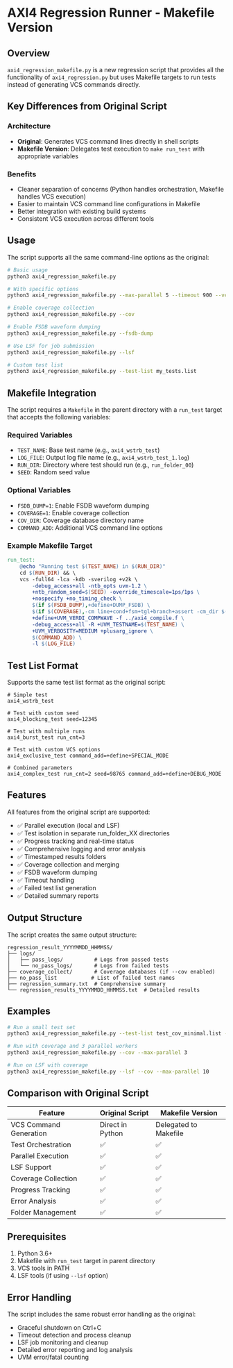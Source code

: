# AXI4 Regression Runner - Makefile Version

## Overview

`axi4_regression_makefile.py` is a new regression script that provides all the functionality of `axi4_regression.py` but uses Makefile targets to run tests instead of generating VCS commands directly.

## Key Differences from Original Script

### Architecture
- **Original**: Generates VCS command lines directly in shell scripts
- **Makefile Version**: Delegates test execution to `make run_test` with appropriate variables

### Benefits
- Cleaner separation of concerns (Python handles orchestration, Makefile handles VCS execution)
- Easier to maintain VCS command line configurations in Makefile
- Better integration with existing build systems
- Consistent VCS execution across different tools

## Usage

The script supports all the same command-line options as the original:

```bash
# Basic usage
python3 axi4_regression_makefile.py

# With specific options
python3 axi4_regression_makefile.py --max-parallel 5 --timeout 900 --verbose

# Enable coverage collection
python3 axi4_regression_makefile.py --cov

# Enable FSDB waveform dumping
python3 axi4_regression_makefile.py --fsdb-dump

# Use LSF for job submission
python3 axi4_regression_makefile.py --lsf

# Custom test list
python3 axi4_regression_makefile.py --test-list my_tests.list
```

## Makefile Integration

The script requires a `Makefile` in the parent directory with a `run_test` target that accepts the following variables:

### Required Variables
- `TEST_NAME`: Base test name (e.g., `axi4_wstrb_test`)
- `LOG_FILE`: Output log file name (e.g., `axi4_wstrb_test_1.log`)
- `RUN_DIR`: Directory where test should run (e.g., `run_folder_00`)
- `SEED`: Random seed value

### Optional Variables
- `FSDB_DUMP=1`: Enable FSDB waveform dumping
- `COVERAGE=1`: Enable coverage collection
- `COV_DIR`: Coverage database directory name
- `COMMAND_ADD`: Additional VCS command line options

### Example Makefile Target

```makefile
run_test:
	@echo "Running test $(TEST_NAME) in $(RUN_DIR)"
	cd $(RUN_DIR) && \
	vcs -full64 -lca -kdb -sverilog +v2k \
	    -debug_access+all -ntb_opts uvm-1.2 \
	    +ntb_random_seed=$(SEED) -override_timescale=1ps/1ps \
	    +nospecify +no_timing_check \
	    $(if $(FSDB_DUMP),+define+DUMP_FSDB) \
	    $(if $(COVERAGE),-cm line+cond+fsm+tgl+branch+assert -cm_dir $(COV_DIR) -cm_name $(TEST_NAME)) \
	    +define+UVM_VERDI_COMPWAVE -f ../axi4_compile.f \
	    -debug_access+all -R +UVM_TESTNAME=$(TEST_NAME) \
	    +UVM_VERBOSITY=MEDIUM +plusarg_ignore \
	    $(COMMAND_ADD) \
	    -l $(LOG_FILE)
```

## Test List Format

Supports the same test list format as the original script:

```
# Simple test
axi4_wstrb_test

# Test with custom seed
axi4_blocking_test seed=12345

# Test with multiple runs
axi4_burst_test run_cnt=3

# Test with custom VCS options
axi4_exclusive_test command_add=+define+SPECIAL_MODE

# Combined parameters
axi4_complex_test run_cnt=2 seed=98765 command_add=+define+DEBUG_MODE
```

## Features

All features from the original script are supported:

- ✅ Parallel execution (local and LSF)
- ✅ Test isolation in separate run_folder_XX directories
- ✅ Progress tracking and real-time status
- ✅ Comprehensive logging and error analysis
- ✅ Timestamped results folders
- ✅ Coverage collection and merging
- ✅ FSDB waveform dumping
- ✅ Timeout handling
- ✅ Failed test list generation
- ✅ Detailed summary reports

## Output Structure

The script creates the same output structure:

```
regression_result_YYYYMMDD_HHMMSS/
├── logs/
│   ├── pass_logs/          # Logs from passed tests
│   └── no_pass_logs/       # Logs from failed tests
├── coverage_collect/       # Coverage databases (if --cov enabled)
├── no_pass_list           # List of failed test names
├── regression_summary.txt  # Comprehensive summary
└── regression_results_YYYYMMDD_HHMMSS.txt  # Detailed results
```

## Examples

```bash
# Run a small test set
python3 axi4_regression_makefile.py --test-list test_cov_minimal.list --verbose

# Run with coverage and 3 parallel workers
python3 axi4_regression_makefile.py --cov --max-parallel 3

# Run on LSF with coverage
python3 axi4_regression_makefile.py --lsf --cov --max-parallel 10
```

## Comparison with Original Script

| Feature | Original Script | Makefile Version |
|---------|----------------|------------------|
| VCS Command Generation | Direct in Python | Delegated to Makefile |
| Test Orchestration | ✅ | ✅ |
| Parallel Execution | ✅ | ✅ |
| LSF Support | ✅ | ✅ |
| Coverage Collection | ✅ | ✅ |
| Progress Tracking | ✅ | ✅ |
| Error Analysis | ✅ | ✅ |
| Folder Management | ✅ | ✅ |

## Prerequisites

1. Python 3.6+
2. Makefile with `run_test` target in parent directory
3. VCS tools in PATH
4. LSF tools (if using `--lsf` option)

## Error Handling

The script includes the same robust error handling as the original:

- Graceful shutdown on Ctrl+C
- Timeout detection and process cleanup
- LSF job monitoring and cleanup
- Detailed error reporting and log analysis
- UVM error/fatal counting